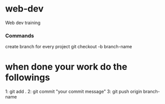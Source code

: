 # web-dev
Web dev training

### Commands
create branch for every project
git checkout -b branch-name
# when done your work do the followings
1: git add .
2: git commit "your commit message"
3: git push origin branch-name
